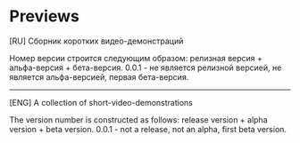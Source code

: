 # Previews
[RU]
Сборник коротких видео-демонстраций

Номер версии строится следующим образом: релизная версия + альфа-версия + бета-версия.
0.0.1 - не является релизной версией, не является альфа-версией, первая бета-версия.

---
[ENG]
A collection of short-video-demonstrations

The version number is constructed as follows: release version + alpha version + beta version.
0.0.1 - not a release, not an alpha, first beta version.
